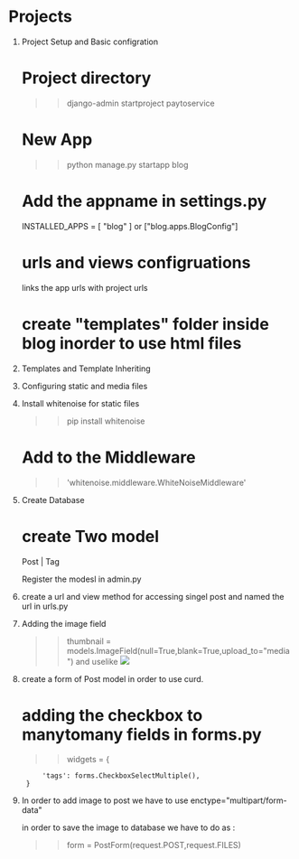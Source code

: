 # Projects
1. Project Setup and Basic configration

    # Project directory
    >> django-admin startproject paytoservice

    # New App
    >> python manage.py startapp blog

    # Add the appname in settings.py

    INSTALLED_APPS = [ "blog" ]  or ["blog.apps.BlogConfig"]

    # urls and views configruations
    links the app urls with project urls

    # create "templates" folder inside blog inorder to use html files

2. Templates and Template Inheriting
3. Configuring static and media files
4. Install whitenoise for static files
    >> pip install whitenoise

    # Add to the Middleware
    >>'whitenoise.middleware.WhiteNoiseMiddleware'
5. Create Database
    # create Two model 
    Post | Tag    

    Register the modesl in admin.py
6. create a url and view method for accessing singel post and named the url in urls.py
7. Adding the image field
    >> thumbnail = models.ImageField(null=True,blank=True,upload_to="media")
    and uselike
    >> <img src=" {{post.thumbnail.url}}">
    
8. create a form of Post model in order to use curd.
    # adding the checkbox to manytomany fields in forms.py    
    >> widgets = {

            'tags': forms.CheckboxSelectMultiple(),
        }

9. In order to add image to post we have to use enctype="multipart/form-data"
    >>  <form action="" method ="post" enctype="multipart/form-data">

    in order to save the image to database we have to do as :
    >> form = PostForm(request.POST,request.FILES)